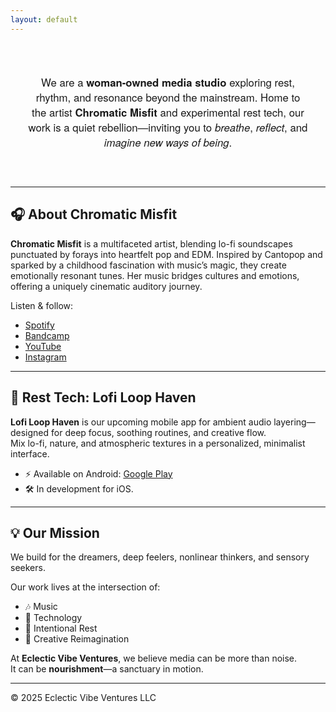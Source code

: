 ```yaml
---
layout: default
---
```


<div align="center" style="padding: 2em; border-radius: 1em; font-family: 'Helvetica Neue', sans-serif; max-width: 800px; margin: auto;">
  <h3 style="font-weight: normal; font-size: 1.2em;">
    We are a <strong>woman-owned media studio</strong> exploring rest, rhythm, and resonance beyond the mainstream. Home to the artist <strong>Chromatic Misfit</strong> and experimental rest tech,  
    our work is a quiet rebellion—inviting you to <em>breathe</em>, <em>reflect</em>, and <em>imagine new ways of being</em>.
  </h3>
</div>

---

## 🎧 About Chromatic Misfit

**Chromatic Misfit** is a multifaceted artist, blending lo-fi soundscapes punctuated by forays into heartfelt pop and EDM. Inspired by Cantopop and sparked by a childhood fascination with music’s magic, they create emotionally resonant tunes. Her music bridges cultures and emotions, offering a uniquely cinematic auditory journey.

Listen & follow:
- [Spotify](https://open.spotify.com/artist/5O4l4URYQ4EqEWrbNpVXiS)
- [Bandcamp](https://chromaticmisfit.bandcamp.com/)
- [YouTube](https://www.youtube.com/@ChromaticMisfit)
- [Instagram](https://www.instagram.com/chromaticmisfit/)

---

## 📱 Rest Tech: Lofi Loop Haven

**Lofi Loop Haven** is our upcoming mobile app for ambient audio layering—designed for deep focus, soothing routines, and creative flow.  
Mix lo-fi, nature, and atmospheric textures in a personalized, minimalist interface.

- ⚡ Available on Android: [Google Play](https://play.google.com/store/apps/details?id=com.eclecticvibeventures.lofiloophaven)
- 🛠️ In development for iOS.

---

## 💡 Our Mission

We build for the dreamers, deep feelers, nonlinear thinkers, and sensory seekers.

Our work lives at the intersection of:
- 🎶 Music
- 📱 Technology
- 🌿 Intentional Rest
- 💫 Creative Reimagination

At **Eclectic Vibe Ventures**, we believe media can be more than noise.  
It can be **nourishment**—a sanctuary in motion.

---

© 2025 Eclectic Vibe Ventures LLC
